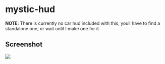 # mystic-hud

**NOTE**: There is currently no car hud included with this, youll have to find a standalone one, or wait until I make one for it

## Screenshot
![](https://cdn.izmystic.gay/images/28rkuy6u.png)
